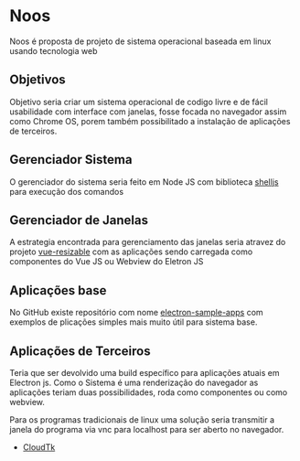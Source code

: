 # Noos
Noos é proposta de projeto de sistema operacional baseada em linux usando tecnologia web 

## Objetivos
Objetivo seria criar um sistema operacional de codigo livre e de fácil usabilidade com interface com janelas, fosse focada no navegador assim como Chrome OS, porem também possibilitado a instalação de aplicações de terceiros.

## Gerenciador Sistema
O gerenciador do sistema seria feito em Node JS com biblioteca [shelljs](https://github.com/shelljs/shelljs) para execução dos comandos

## Gerenciador de Janelas 
A estrategia encontrada para gerenciamento das janelas seria atravez do projeto [vue-resizable](https://github.com/nikitasnv/vue-resizable) com as aplicações sendo carregada como componentes do Vue JS ou Webview do Eletron JS

## Aplicações base
No GitHub existe repositório com nome [electron-sample-apps](https://github.com/hokein/electron-sample-apps) com exemplos de plicações simples mais muito útil para sistema base.

## Aplicações de Terceiros
Teria que ser devolvido uma build específico para aplicações atuais em Electron js.
Como o Sistema é uma renderização do navegador as aplicações teriam duas possibilidades, roda como componentes ou como webview.

Para os programas tradicionais de linux uma solução seria transmitir a janela do programa via vnc para localhost para ser aberto no navegador.

 - [CloudTk](https://wiki.tcl-lang.org/page/CloudTk)

